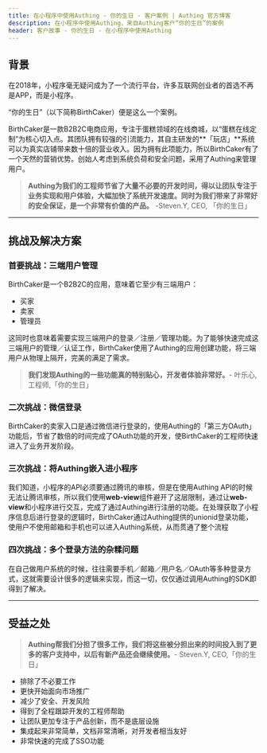 ```yaml
---
title: 在小程序中使用Authing - 你的生日 - 客户案例 | Authing 官方博客
description: 在小程序中使用Authing，来自Authing客户“你的生日”的案例
header: 客户故事 - 你的生日 - 在小程序中使用Authing
---
```


## 背景

在2018年，小程序毫无疑问成为了一个流行平台，许多互联网创业者的首选不再是APP，而是小程序。

“你的生日”（以下简称BirthCaker）便是这么一个案例。

<!-- more -->

BirthCaker是一款B2B2C电商应用，专注于蛋糕领域的在线商城，以“蛋糕在线定制”为核心切入点。其团队拥有较强的引流能力，其自主研发的**「玩店」**系统可以为真实店铺带来数十倍的营业收入。因为拥有此项能力，所以BirthCaker有了一个天然的营销优势。创始人考虑到系统负荷和安全问题，采用了Authing来管理用户。

> **Authing为我们的工程师节省了大量不必要的开发时间，得以让团队专注于业务实现和用户体验，大幅加快了系统开发速度。同时为我们带来了非常好的安全保证，是一个非常有价值的产品。**
-Steven.Y, CEO, 「你的生日」

----------

## 挑战及解决方案

### 首要挑战：三端用户管理

BirthCaker是一个B2B2C的应用，意味着它至少有三端用户：

 - 买家
 - 卖家
 - 管理员

这同时也意味着需要实现三端用户的登录／注册／管理功能。为了能够快速完成这三端用户的管理／认证工作，BirthCaker使用了Authing的应用创建功能，将三端用户从物理上隔开，完美的满足了需求。

> **我们发现Authing的一些功能真的特别贴心，开发者体验非常好。**- 叶乐心, 工程师,「你的生日」

 
### 二次挑战：微信登录

BirthCaker的卖家入口是通过微信进行登录的，使用Authing的「第三方OAuth」功能后，节省了数倍的时间完成了OAuth功能的开发，使BirthCaker的工程师快速进入了业务开发阶段。

### 三次挑战：将Authing嵌入进小程序

我们知道，小程序的API必须要通过腾讯的审核，但是在使用Authing API的时候无法让腾讯审核，所以我们使用**web-view**组件避开了这层限制，通过让**web-view**和小程序进行交互，完成了通过Authing进行注册的功能。在处理获取了小程序信息后进行登录的逻辑时，BirthCaker通过Authing提供的unionid登录功能，使用户不使用邮箱和手机也可以进入Authing系统，从而贯通了整个流程

### 四次挑战：多个登录方法的杂糅问题

在自己做用户系统的时候，往往需要手机／邮箱／用户名／OAuth等多种登录方式，这就需要设计很多的逻辑来实现，而这一切，仅仅通过调用Authing的SDK即得到了解决。

----------

## 受益之处

> **Authing帮我们分担了很多工作，我们将这些被分担出来的时间投入到了更多的客户支持中，以后有新产品还会继续使用。**- Steven.Y, CEO,「你的生日」

- 排除了不必要工作
- 更快开始面向市场推广
- 减少了安全、开发风险
- 得到了全程跟踪开发的工程师帮助
- 让团队更加专注于产品创新，而不是底层设施
- 集成起来非常简单，文档非常清晰，对开发者相当友好
- 非常快速的完成了SSO功能

